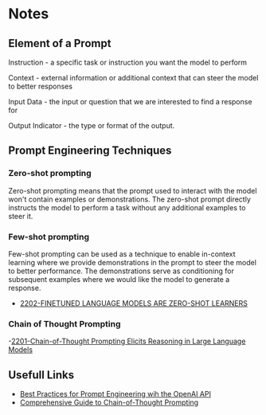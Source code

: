 # Notes

## Element of a Prompt

Instruction - a specific task or instruction you want the model to perform

Context - external information or additional context that can steer the model to better responses

Input Data - the input or question that we are interested to find a response for

Output Indicator - the type or format of the output.


## Prompt Engineering Techniques

### Zero-shot prompting

Zero-shot prompting means that the prompt used to interact with the model won't contain examples or demonstrations. The zero-shot prompt directly instructs the model to perform a task without any additional examples to steer it.

### Few-shot prompting

Few-shot prompting can be used as a technique to enable in-context learning where we provide demonstrations in the prompt to steer the model to better performance. The demonstrations serve as conditioning for subsequent examples where we would like the model to generate a response.


- [2202-FINETUNED LANGUAGE MODELS ARE ZERO-SHOT LEARNERS](https://arxiv.org/pdf/2109.01652)


### Chain of Thought Prompting

-[2201-Chain-of-Thought Prompting Elicits Reasoning in Large Language Models](https://arxiv.org/abs/2201.11903)

## Usefull Links

- [Best Practices for Prompt Engineering wih the OpenAI API](https://help.openai.com/en/articles/6654000-best-practices-for-prompt-engineering-with-the-openai-api)
- [Comprehensive Guide to Chain-of-Thought Prompting](https://www.mercity.ai/blog-post/guide-to-chain-of-thought-prompting)